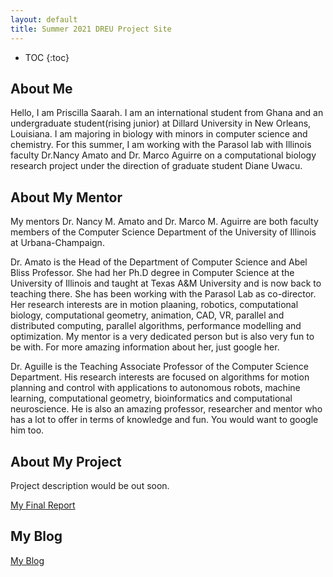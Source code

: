 ```yaml
---
layout: default
title: Summer 2021 DREU Project Site
---
```


* TOC
{:toc}

## About Me

Hello, I am Priscilla Saarah. I am an international student from Ghana and an undergraduate student(rising junior) at Dillard University in New Orleans, Louisiana. I am majoring in biology with minors in computer science and chemistry. For this summer, I am working with the Parasol lab with Illinois faculty Dr.Nancy Amato and Dr. Marco Aguirre on a computational biology research project under the direction of graduate student Diane Uwacu.

## About My Mentor

My mentors Dr. Nancy M. Amato and Dr. Marco M. Aguirre are both faculty members of the Computer Science Department of the University of Illinois at Urbana-Champaign. 

Dr. Amato is the Head of the Department of Computer Science and Abel Bliss Professor. She had her Ph.D degree in Computer Science at the University of Illinois and taught at Texas A&M University and is now back to teaching there. She has been working with the Parasol Lab as co-director. Her research interests are in motion plaaning, robotics, computational biology, computational geometry, animation, CAD, VR, parallel and distributed computing, parallel algorithms, performance modelling and optimization. My mentor is a very dedicated person but is also very fun to be with. For more amazing information about her, just google her. 

Dr. Aguille is the Teaching Associate Professor of the Computer Science Department. His research interests are focused on algorithms for motion planning and control with applications to autonomous robots, machine learning, computational geometry, bioinformatics and computational neuroscience. He is also an amazing professor, researcher and mentor who has a lot to offer in terms of knowledge and fun. You would want to google him too. 

## About My Project

Project description would be out soon.

[My Final Report](files/finalreport.pdf)

## My Blog

[My Blog](blog.html)
